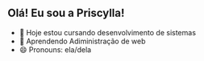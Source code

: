 ## Olá! Eu sou a Priscylla!

- 🔭 Hoje estou cursando desenvolvimento de sistemas
- 🌱 Aprendendo Adiministração de web
- 😄 Pronouns: ela/dela
